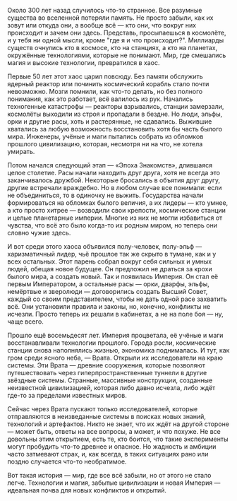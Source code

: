 Около 300 лет назад случилось что-то странное. Все разумные существа во вселенной потеряли память. Не просто забыли, как их зовут или откуда они, а вообще всё — кто они, что вокруг них происходит и зачем они здесь. Представь, просыпаешься в космолёте, и у тебя ни одной мысли, кроме "где я и что происходит?". Миллиарды существ очнулись кто в космосе, кто на станциях, а кто на планетах, окружённые технологиями, которые не понимают. Мир, где смешались магия и высокие технологии, превратился в хаос.

Первые 50 лет этот хаос царил повсюду. Без памяти обслужить ядерный реактор или починить космический корабль стало почти невозможно. Мозги помнили, как что-то делать, но без полного понимания, как это работает, всё валилось из рук. Начались техногенные катастрофы — реакторы взрывались, станции замерзали, космолёты выходили из строя и пропадали в бездне. Но люди, эльфы, орки и другие расы, хоть и растерянные, не сдавались. Выжившие хватались за любую возможность восстановить хотя бы часть былого мира. Инженеры, учёные и маги пытались собрать из обломков прошлого цивилизацию, которая, несмотря ни на что, не хотела умирать.

Потом начался следующий этап — «Эпоха Знакомств», длившаяся целое столетие. Расы начали находить друг друга, хотя не всегда это заканчивалось дружбой. Некоторые бросались в объятия друг другу, другие встречали враждебно. Но в любом случае все понимали: если не объединиться, то в одиночку не выжить. Государства начали формироваться на обломках былого величия, а их лидеры — кто умнее, а кто просто хитрее — возводили свои крепости, космические станции и целые планетарные империи. Многие из них не могли избавиться от чувства, что всё это было когда-то их родным миром, но теперь они словно чужие здесь.

И вот среди этого хаоса объявился полу-человек, полу-эльф — харизматичный лидер, чьё прошлое так же скрыто в тумане, как и у всех остальных. Этот парень собрал вокруг себя сильных и умных людей, обещая новое будущее. Он предложил не драться за крохи былого мира, а создать новый. Так и появилась Империя. Он стал её первым Императором, а остальные расы — орки, дварфы, эльфы, немёртвые и зверолюди — договорились создать Высший Совет, каждый со своим представителем, чтобы не дать одной расе захватить всё. Они установили правила и законы, но, конечно, конфликты не исчезли. Просто теперь их решали в кабинетах, а не на поле боя — ну, чаще всего.

Прошло ещё восемьдесят лет. Империя процветала, её учёные и маги восстанавливали технологии прошлого. Города росли, космические станции снова наполнялись жизнью, экономика поднималась. И тут, как гром среди ясного неба, — Врата. Открыли их исследователи на краю системы. Эти Врата — древние сооружения, которые позволяют путешествовать через гиперпространственные туннели в другие звёздные системы. Странные, массивные конструкции, созданные неизвестной цивилизацией, которая либо давно исчезла, либо ждёт где-то за пределами известных миров.

Сейчас через Врата пускают только исследователей, которые отправляются в неизведанные системы в поисках новых знаний, технологий и артефактов. Никто не знает, что их ждёт на другой стороне — может быть, ответы на все вопросы, а может, и что похуже. Не все довольны этим открытием, есть те, кто боится, что такие эксперименты могут пробудить что-то древнее и опасное. Но жадность и амбиции часто затмевают страх, и, как всегда, в таких ситуациях рано или поздно случается что-то необратимое.

Вот такая история — мир, где все всё забыли, но от этого не стало легче. Технологии и магия, забытые цивилизации и новая Империя — идеальная почва для новых конфликтов и открытий.